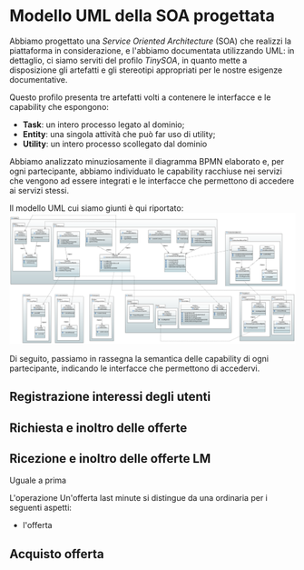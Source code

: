 # Modello UML della SOA progettata

Abbiamo progettato una *Service Oriented Architecture* (SOA) che realizzi la piattaforma in considerazione, e l'abbiamo documentata utilizzando UML: in dettaglio, ci siamo serviti del profilo *TinySOA*, in quanto mette a disposizione gli artefatti e gli stereotipi appropriati per le nostre esigenze documentative.

Questo profilo presenta tre artefatti volti a contenere le interfacce e le capability che espongono:
- **Task**: un intero processo legato al dominio;
- **Entity**: una singola attività che può far uso di utility;
- **Utility**: un intero processo scollegato dal dominio

Abbiamo analizzato minuziosamente il diagramma BPMN elaborato e, per ogni partecipante, abbiamo individuato le capability racchiuse nei servizi che vengono ad essere integrati e le interfacce che permettono di accedere ai servizi stessi. 

Il modello UML cui siamo giunti è qui riportato:
![Modello UML con profilo TinySOA](https://github.com/MickPerl/soseng-project-documentation/blob/master/assets/images/ModelloUML.png?raw=true "Modello UML con profilo TinySOA")

Di seguito, passiamo in rassegna la semantica delle capability di ogni partecipante, indicando le interfacce che permettono di accedervi.

## Registrazione interessi degli utenti

## Richiesta e inoltro delle offerte

## Ricezione e inoltro delle offerte LM
Uguale a prima

L'operazione 
Un'offerta last minute si distingue da una ordinaria per i seguenti aspetti:
- l'offerta  


## Acquisto offerta